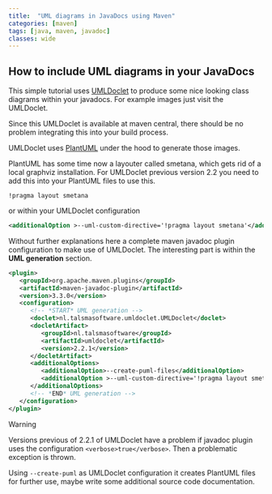 ```yaml
---
title:  "UML diagrams in JavaDocs using Maven"
categories: [maven]
tags: [java, maven, javadoc]
classes: wide
---
```


## How to include UML diagrams in your JavaDocs

This simple tutorial uses [UMLDoclet](https://github.com/talsma-ict/umldoclet) to produce some nice looking class diagrams within your javadocs. For example images just visit the UMLDoclet.

Since this UMLDoclet is available at maven central, there should be no problem integrating this into your build process. 
  
UMLDoclet uses [PlantUML](https://plantuml.com/) under the hood to generate those images. 

PlantUML has some time now a layouter called smetana, which gets rid of a local graphviz installation. For UMLDoclet previous version 2.2 you need to add this into your PlantUML files to use this. 

```
!pragma layout smetana
```

or within your UMLDoclet configuration

```xml
<additionalOption >--uml-custom-directive='!pragma layout smetana'</additionalOption>
```

Without further explanations here a complete maven javadoc plugin configuration to make use of UMLDoclet.  The interesting part is within the **UML generation** section.

```xml
<plugin>
   <groupId>org.apache.maven.plugins</groupId>
   <artifactId>maven-javadoc-plugin</artifactId>
   <version>3.3.0</version>
   <configuration>
      <!-- *START* UML generation -->
      <doclet>nl.talsmasoftware.umldoclet.UMLDoclet</doclet>
      <docletArtifact>
         <groupId>nl.talsmasoftware</groupId>
         <artifactId>umldoclet</artifactId>
         <version>2.2.1</version>
      </docletArtifact>
      <additionalOptions>
         <additionalOption>--create-puml-files</additionalOption>
         <additionalOption >--uml-custom-directive='!pragma layout smetana'</additionalOption> <!-- not needed anymore -->
      </additionalOptions>
      <!-- *END* UML generation -->
   </configuration>
</plugin>
```

> [!WARNING]
> Versions previous of 2.2.1 of UMLDoclet have a problem if javadoc plugin uses the configuration `<verbose>true</verbose>`. Then a problematic exception is thrown.


Using `--create-puml` as UMLDoclet configuration it creates PlantUML files for further use, maybe write some additional source code documentation. 